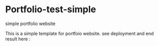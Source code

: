 # Portfolio-test-simple
simple portfolio website


This is a simple template for portfoio website. 
see deployment and end result here : 
